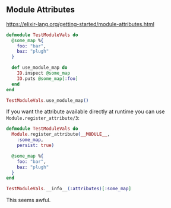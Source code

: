## Module Attributes

https://elixir-lang.org/getting-started/module-attributes.html


```elixir
defmodule TestModuleVals do
  @some_map %{
    foo: "bar",
    baz: "plugh"
  }

  def use_module_map do
    IO.inspect @some_map
    IO.puts @some_map[:foo]
  end
end

TestModuleVals.use_module_map()
```

If you want the attribute available directly at runtime you can use `Module.register_attribute/3`:

```elixir
defmodule TestModuleVals do
  Module.register_attribute(__MODULE__,
    :some_map,
    persist: true)

  @some_map %{
    foo: "bar",
    baz: "plugh"
  }
end

TestModuleVals.__info__(:attributes)[:some_map]
```

This seems awful.
